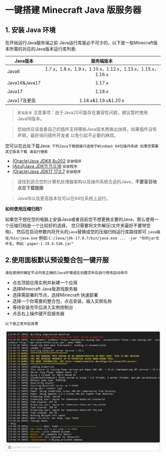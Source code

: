 # 一键搭建 Minecraft Java 版服务器

## 1. 安装 Java 环境

在开始运行Java服务端之前 Java运行库是必不可少的，以下是一些Minecraft版本所需的对应的Java版本运行库列表:


| Java版本 | 服务端版本 |
 | - | :-: |
 | Java8 | 1.7.x，1.8.x，1.9.x，1.10.x，1.12.x，1.13.x，1.15.x，1.16.x |
 |  |  |
 | Java16&Java17 | 1.17.x |
 |  |  |
 | Java17 | 1.18.x |
 |  |  |
 | Java17及更高| 1.18.x&1.19.x&1.20.x |
 
> `更高版本` 注意事项：由于Java20可能存在兼容性问题，建议暂时使用Java19版本。

> 您始终应该查看自己的插件支持哪些Java版本再做出抉择，如果插件没有声明，最好询问插件开发者 以免引起不必要的麻烦。
  
您可以在此处下载Java: `下列Java下载链接只适用于Windows 64位操作系统 如果您需要其它版本下载 请自行搜索`
  - [(Oracle)Java JDK8 8u202](https://repo.huaweicloud.com/java/jdk/8u202-b08/jdk-8u202-windows-x64.exe) `安装程序`
  - [(Azul)Java JDK11 11.0.18](https://cdn.azul.com/zulu/bin/zulu11.62.17-ca-jdk11.0.18-win_x64.msi) `安装程序`
  - [(Oracle)Java JDK17 17.0.7](https://download.oracle.com/java/17/latest/jdk-17_windows-x64_bin.exe) `安装程序`

> 请找到适合您的计算机处理器架构以及操作系统合适的Java，**不要盲目地点击下载链接**  

> Java16以及更高版本仅可以在64位系统上运行。

**如何使用压缩归档?**

如果您不想在您的电脑上安装Java或者目前您不想更换主要的Java，那么使用一个压缩归档是一个比较好的选择，
您只需要将文件解压(文件夹最好不要带空格)， 然后在启动参数内将开头的`java`替换成您的压缩归档运行库路径即可
`java路径/bin/java.exe`
例如
`C:/Java/jdk-17.0.7/bin/java.exe ... -jar "你的jar文件名，例如：paper-1.19.4-516.jar"`

## 2.使用面板默认预设整合包一键开服

`请在使用时确定节点内有正确的Java环境或在创建完毕后自行修改启动命令`

- 点击顶部应用实例并新建一个应用
- 选择Minecraft Java版游戏服务器
- 选择需部署的节点，选择Minecraft 快速部署
- 选择一个你需要的整合包，点击安装，输入实例名称
- 等待安装完毕后进入实例控制台
- 点击右上操作键开启服务器

`以下是正常开启效果`

![正常开启后效果](../images/zh_cn/java_setup.png)

